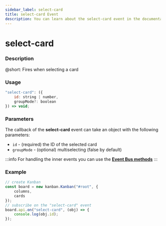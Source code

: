 ```yaml
---
sidebar_label: select-card
title: select-card Event
description: You can learn about the select-card event in the documentation of the DHTMLX JavaScript Kanban library. Browse developer guides and API reference, try out code examples and live demos, and download a free 30-day evaluation version of DHTMLX Kanban.
---
```


# select-card

### Description

@short: Fires when selecting a card

### Usage

~~~jsx {}
"select-card": ({
	id: string | number,
	groupMode?: boolean
}) => void;
~~~

### Parameters

The callback of the **select-card** event can take an object with the following parameters:

- `id` - (required) the ID of the selected card
- `groupMode` - (optional) multiselecting (false by default)

:::info
For handling the inner events you can use the [**Event Bus methods**](api/overview/main_overview.md/#event-bus-methods)
:::

### Example

~~~jsx {7-9}
// create Kanban
const board = new kanban.Kanban("#root", {
	columns,
	cards
});
// subscribe on the "select-card" event
board.api.on("select-card", (obj) => {
	console.log(obj.id);
});
~~~
